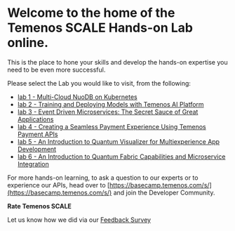 # Welcome to the home of the Temenos SCALE Hands-on Lab online. 

This is the place to hone your skills and develop the hands-on expertise you need to be even more successful.

Please select the Lab you would like to visit, from the following:
- [lab 1 - Multi-Cloud NuoDB on Kubernetes]()
- [lab 2 - Training and Deploying Models with Temenos AI Platform]()
- [lab 3 - Event Driven Microservices: The Secret Sauce of Great Applications]()
- [lab 4 - Creating a Seamless Payment Experience Using Temenos Payment APIs]()
- [lab 5 - An Introduction to Quantum Visualizer for Multiexperience App Development]()
- [lab 6 - An Introduction to Quantum Fabric Capabilities and Microservice Integration]()

For more hands-on learning, to ask a question to our experts or to experience our APIs, head over to [https://basecamp.temenos.com/s/](https://basecamp.temenos.com/s/) and join the Developer Community. 

**Rate Temenos SCALE**

Let us know how we did via our [Feedback Survey]()
